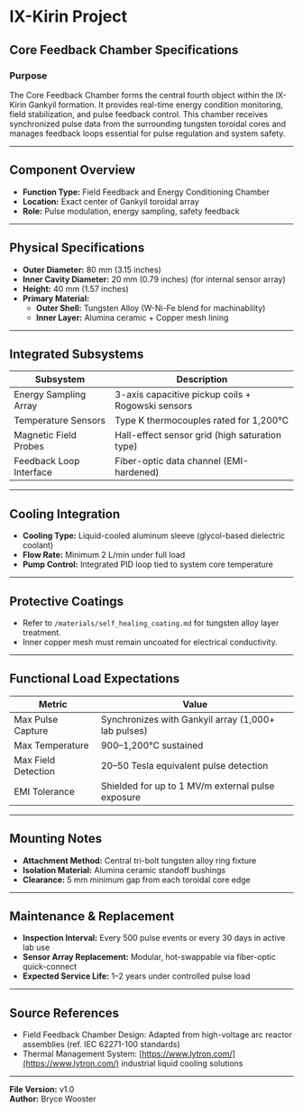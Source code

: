 # IX-Kirin Project  
## Core Feedback Chamber Specifications  

### Purpose  
The Core Feedback Chamber forms the central fourth object within the IX-Kirin Gankyil formation. It provides real-time energy condition monitoring, field stabilization, and pulse feedback control. This chamber receives synchronized pulse data from the surrounding tungsten toroidal cores and manages feedback loops essential for pulse regulation and system safety.

---

## Component Overview  

- **Function Type:** Field Feedback and Energy Conditioning Chamber  
- **Location:** Exact center of Gankyil toroidal array  
- **Role:** Pulse modulation, energy sampling, safety feedback 

---

## Physical Specifications  

- **Outer Diameter:** 80 mm (3.15 inches)  
- **Inner Cavity Diameter:** 20 mm (0.79 inches) (for internal sensor array)  
- **Height:** 40 mm (1.57 inches)  
- **Primary Material:**  
  - **Outer Shell:** Tungsten Alloy (W-Ni-Fe blend for machinability)  
  - **Inner Layer:** Alumina ceramic + Copper mesh lining  

---

## Integrated Subsystems  

| Subsystem              | Description                                     |
|-----------------------|-------------------------------------------------|
| Energy Sampling Array | 3-axis capacitive pickup coils + Rogowski sensors |
| Temperature Sensors   | Type K thermocouples rated for 1,200°C           |
| Magnetic Field Probes | Hall-effect sensor grid (high saturation type)   |
| Feedback Loop Interface | Fiber-optic data channel (EMI-hardened)        |

---

## Cooling Integration  

- **Cooling Type:** Liquid-cooled aluminum sleeve (glycol-based dielectric coolant)  
- **Flow Rate:** Minimum 2 L/min under full load  
- **Pump Control:** Integrated PID loop tied to system core temperature  

---

## Protective Coatings  

- Refer to `/materials/self_healing_coating.md` for tungsten alloy layer treatment.  
- Inner copper mesh must remain uncoated for electrical conductivity.

---

## Functional Load Expectations  

| Metric                  | Value                                |
|------------------------|--------------------------------------|
| Max Pulse Capture      | Synchronizes with Gankyil array (1,000+ lab pulses) |
| Max Temperature        | 900–1,200°C sustained                |
| Max Field Detection    | 20–50 Tesla equivalent pulse detection |
| EMI Tolerance          | Shielded for up to 1 MV/m external pulse exposure |

---

## Mounting Notes  

- **Attachment Method:** Central tri-bolt tungsten alloy ring fixture  
- **Isolation Material:** Alumina ceramic standoff bushings  
- **Clearance:** 5 mm minimum gap from each toroidal core edge  

---

## Maintenance & Replacement  

- **Inspection Interval:** Every 500 pulse events or every 30 days in active lab use  
- **Sensor Array Replacement:** Modular, hot-swappable via fiber-optic quick-connect  
- **Expected Service Life:** 1–2 years under controlled pulse load  

---

## Source References  

- Field Feedback Chamber Design: Adapted from high-voltage arc reactor assemblies (ref. IEC 62271-100 standards)  
- Thermal Management System: [https://www.lytron.com/](https://www.lytron.com/) industrial liquid cooling solutions  

---

**File Version:** v1.0  
**Author:** Bryce Wooster
